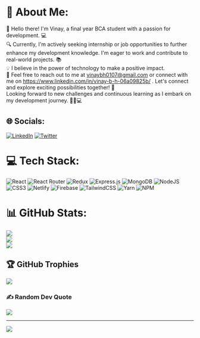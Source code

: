 # 💫 About Me:
👋 Hello there! I'm Vinay, a final year BCA student with a passion for development. 💻<br>🔍 Currently, I'm actively seeking internship or job opportunities to further enhance my development knowledge. I'm eager to work and contribute to real-world projects. 📚<br>💡 I believe in the power of technology to make a positive impact.<br>📧 Feel free to reach out to me at vinaybh0107@gmail.com or connect with me on https://www.linkedin.com/in/vinay-b-h-06a09825b/ . Let's connect and explore exciting possibilities together! 🔗<br>Looking forward to new challenges and continuous learning as I embark on my development journey. 🌟🚀💻


## 🌐 Socials:
[![LinkedIn](https://img.shields.io/badge/LinkedIn-%230077B5.svg?logo=linkedin&logoColor=white)](https://linkedin.com/in/https://www.linkedin.com/in/vinay-b-h-06a09825b/) [![Twitter](https://img.shields.io/badge/Twitter-%231DA1F2.svg?logo=Twitter&logoColor=white)](https://twitter.com/https://twitter.com/VinayBH1554211) 

# 💻 Tech Stack:
![React](https://img.shields.io/badge/react-%2320232a.svg?style=for-the-badge&logo=react&logoColor=%2361DAFB) ![React Router](https://img.shields.io/badge/React_Router-CA4245?style=for-the-badge&logo=react-router&logoColor=white) ![Redux](https://img.shields.io/badge/redux-%23593d88.svg?style=for-the-badge&logo=redux&logoColor=white) ![Express.js](https://img.shields.io/badge/express.js-%23404d59.svg?style=for-the-badge&logo=express&logoColor=%2361DAFB) ![MongoDB](https://img.shields.io/badge/MongoDB-%234ea94b.svg?style=for-the-badge&logo=mongodb&logoColor=white) ![NodeJS](https://img.shields.io/badge/node.js-6DA55F?style=for-the-badge&logo=node.js&logoColor=white) ![CSS3](https://img.shields.io/badge/css3-%231572B6.svg?style=for-the-badge&logo=css3&logoColor=white) ![Netlify](https://img.shields.io/badge/netlify-%23000000.svg?style=for-the-badge&logo=netlify&logoColor=#00C7B7) ![Firebase](https://img.shields.io/badge/firebase-%23039BE5.svg?style=for-the-badge&logo=firebase) ![TailwindCSS](https://img.shields.io/badge/tailwindcss-%2338B2AC.svg?style=for-the-badge&logo=tailwind-css&logoColor=white) ![Yarn](https://img.shields.io/badge/yarn-%232C8EBB.svg?style=for-the-badge&logo=yarn&logoColor=white) ![NPM](https://img.shields.io/badge/NPM-%23000000.svg?style=for-the-badge&logo=npm&logoColor=white)
# 📊 GitHub Stats:
![](https://github-readme-stats.vercel.app/api?username=vinaybh01&theme=radical&hide_border=true&include_all_commits=true&count_private=true)<br/>
![](https://github-readme-streak-stats.herokuapp.com/?user=vinaybh01&theme=radical&hide_border=true)<br/>
![](https://github-readme-stats.vercel.app/api/top-langs/?username=vinaybh01&theme=radical&hide_border=true&include_all_commits=true&count_private=true&layout=compact)

## 🏆 GitHub Trophies
![](https://github-profile-trophy.vercel.app/?username=vinaybh01&theme=radical&no-frame=true&no-bg=false&margin-w=4)

### ✍️ Random Dev Quote
![](https://quotes-github-readme.vercel.app/api?type=horizontal&theme=radical)

---
[![](https://visitcount.itsvg.in/api?id=vinaybh01&icon=2&color=0)](https://visitcount.itsvg.in)

<!-- Proudly created with GPRM ( https://gprm.itsvg.in ) -->
